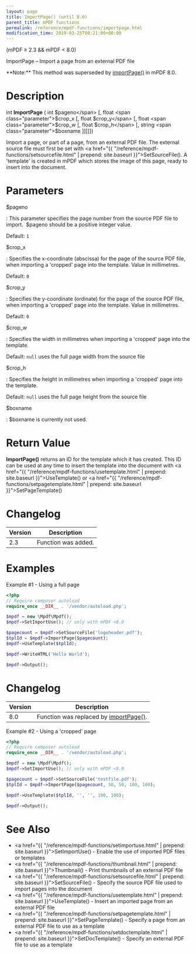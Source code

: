 ```yaml
---
layout: page
title: ImportPage() (until 8.0)
parent_title: mPDF functions
permalink: /reference/mpdf-functions/importpage.html
modification_time: 2019-03-25T08:21:00+00:00
---
```


(mPDF &ge; 2.3 && mPDF < 8.0)

ImportPage – Import a page from an external PDF file

<div class="alert alert-info" role="alert" markdown="1">
  **Note:** This method was superseded by <a href="{{ "/reference/mpdf-functions/importpage-v8.html" | prepend: site.baseurl }}">importPage()</a> in mPDF 8.0.
</div>

# Description

int **ImportPage** (
int <span class="parameter">$pageno</span>
[, float <span class="parameter">$crop_x</span>
[, float <span class="parameter">$crop_y</span>
[, float <span class="parameter">$crop_w</span>
[, float <span class="parameter">$crop_h</span>
[, string <span class="parameter">$boxname</span> ]]]]])

Import a page, or part of a page, from an external PDF file. The external source file must first be set
with <a href="{{ "/reference/mpdf-functions/setsourcefile.html" | prepend: site.baseurl }}">SetSourceFile()</a>. A 'template'
is created in mPDF which stores the image of this page, ready to insert into the document.

# Parameters

<span class="parameter">$pageno</span>

: This parameter specifies the page number from the source PDF file to import.  <span class="parameter">$pageno</span> should
  be a positive integer value.

  Default: `1`

<span class="parameter">$crop_x</span>

: Specifies the x-coordinate (abscissa) for the page of the source PDF file, when importing a 'cropped' page into the template.
  Value in millimetres.

  Default: `0`

<span class="parameter">$crop_y</span>

: Specifies the y-coordinate (ordinate) for the page of the source PDF file, when importing a 'cropped' page into the template.
  Value in millimetres.

  Default: `0`

<span class="parameter">$crop_w</span>

: Specifies the width in millimetres when importing a 'cropped' page into the template.

  Default: `null` uses the full page width from the source file

<span class="parameter">$crop_h</span>

: Specifies the height in millimetres when importing a 'cropped' page into the template.

  Default: `null` uses the full page height from the source file

<span class="parameter">$boxname</span>

: <span class="parameter">$boxname</span> is currently not used.

# Return Value

**ImportPage()** returns an ID for the template which it has created. This ID can be used at any time to insert the template
into the document with <a href="{{ "/reference/mpdf-functions/usetemplate.html" | prepend: site.baseurl }}">UseTemplate()</a>
or <a href="{{ "/reference/mpdf-functions/setpagetemplate.html" | prepend: site.baseurl }}">SetPageTemplate()</a>

# Changelog

<table class="table">
<thead>
<tr>
    <th>Version</th>
    <th>Description</th>
</tr>
</thead>
<tbody>
<tr>
    <td>2.3</td>
    <td>Function was added.</td>
</tr>
</tbody> </table>

# Examples


Example #1 - Using a full page

```php
<?php
// Require composer autoload
require_once __DIR__ . '/vendor/autoload.php';

$mpdf = new \Mpdf\Mpdf();
$mpdf->SetImportUse(); // only with mPDF <8.0

$pagecount = $mpdf->SetSourceFile('logoheader.pdf');
$tplId = $mpdf->ImportPage($pagecount);
$mpdf->UseTemplate($tplId);

$mpdf->WriteHTML('Hello World');

$mpdf->Output();
```


# Changelog

<table class="table">
<thead>
<tr>
  <th>Version</th>
  <th>Description</th>
</tr>
</thead>
<tbody>
<tr>
  <td>8.0</td>
  <td>Function was replaced by <a href="{{ "/reference/mpdf-functions/importpage-v8.html" | prepend: site.baseurl }}">importPage()</a>.</td>
</tr>
</tbody>
</table>


Example #2 - Using a 'cropped' page

```php
<?php
// Require composer autoload
require_once __DIR__ . '/vendor/autoload.php';

$mpdf = new \Mpdf\Mpdf();
$mpdf->SetImportUse(); // only with mPDF <8.0

$pagecount = $mpdf->SetSourceFile('testfile.pdf');
$tplId = $mpdf->ImportPage($pagecount, 50, 50, 100, 100);

$mpdf->UseTemplate($tplId, '', '', 100, 100);

$mpdf->Output();

```

# See Also

 * <a href="{{ "/reference/mpdf-functions/setimportuse.html" | prepend: site.baseurl }}">SetImportUse()</a> - Enable the use of imported PDF files or templates
 * <a href="{{ "/reference/mpdf-functions/thumbnail.html" | prepend: site.baseurl }}">Thumbnail()</a> - Print thumbnails of an external PDF file
 * <a href="{{ "/reference/mpdf-functions/setsourcefile.html" | prepend: site.baseurl }}">SetSourceFile()</a> - Specify the source PDF file used to import pages into the document
 * <a href="{{ "/reference/mpdf-functions/usetemplate.html" | prepend: site.baseurl }}">UseTemplate()</a> - Insert an imported page from an external PDF file
 * <a href="{{ "/reference/mpdf-functions/setpagetemplate.html" | prepend: site.baseurl }}">SetPageTemplate()</a> - Specify a page from an external PDF file to use as a template
 * <a href="{{ "/reference/mpdf-functions/setdoctemplate.html" | prepend: site.baseurl }}">SetDocTemplate()</a> - Specify an external PDF file to use as a template

